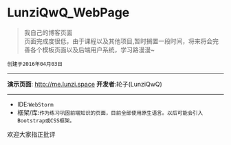 # LunziQwQ_WebPage
> 我自己的博客页面  
> 页面完成度很低，由于课程以及其他项目,暂时搁置一段时间，将来将会完善各个模板页面以及后端用户系统，学习路漫漫~

`创建于2016年04月03日`

---
**演示页面**: <http://me.lunzi.space>
**开发者**:轮子(LunziQwQ)

---

* IDE:`WebStorm`
* 框架/库:`作为练习巩固前端知识的页面，目前全部使用原生语言。以后可能会引入Bootstrap或CSS框架。`

欢迎大家指正批评